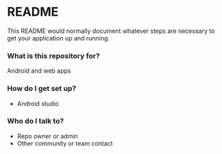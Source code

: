 # README #

This README would normally document whatever steps are necessary to get your application up and running.

### What is this repository for? ###

Android and web apps

### How do I get set up? ###

* Android studio

### Who do I talk to? ###

* Repo owner or admin
* Other community or team contact